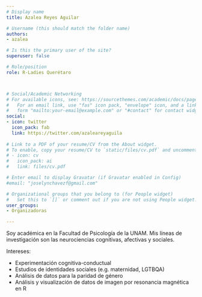 ```yaml
---
# Display name
title: Azalea Reyes Aguilar

# Username (this should match the folder name)
authors:
- azalea

# Is this the primary user of the site?
superuser: false

# Role/position
role: R-Ladies Querétaro



# Social/Academic Networking
# For available icons, see: https://sourcethemes.com/academic/docs/page-builder/#icons
#   For an email link, use "fas" icon pack, "envelope" icon, and a link in the
#   form "mailto:your-email@example.com" or "#contact" for contact widget.
social:
- icon: twitter
  icon_pack: fab
  link: https://twitter.com/azaleareyaguila
  
# Link to a PDF of your resume/CV from the About widget.
# To enable, copy your resume/CV to `static/files/cv.pdf` and uncomment the lines below.
# - icon: cv
#   icon_pack: ai
#   link: files/cv.pdf

# Enter email to display Gravatar (if Gravatar enabled in Config)
#email: "joselynchavezf@gmail.com"

# Organizational groups that you belong to (for People widget)
#   Set this to `[]` or comment out if you are not using People widget.
user_groups:
- Organizadoras

---
```


Soy académica en la Facultad de Psicología de la UNAM. Mis líneas de investigación son las neurociencias cognitivas, afectivas y sociales. 

Intereses: 
- Experimentación cognitiva-conductual
- Estudios de identidades sociales (e.g. maternidad, LGTBQA)
- Análisis de datos para la paridad de género
- Análisis y visualización de datos de imagen por resonancia magnética en R

